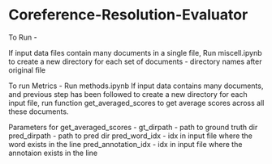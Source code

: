 # Coreference-Resolution-Evaluator

To Run - 

If input data files contain many documents in a single file,
Run miscell.ipynb to create a new directory for each set of documents - directory names after original file

To run Metrics - 
Run methods.ipynb
If input data contains many documents, and previous step has been followed to create a new directory for each input file, run function get_averaged_scores to get average scores across all these documents.

Parameters for get_averaged_scores - 
gt_dirpath - path to ground truth dir
pred_dirpath - path to pred dir
pred_word_idx - idx in input file where the word exists in the line
pred_annotation_idx - idx in input file where the annotaion exists in the line


